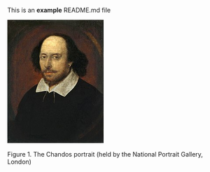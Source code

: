 This is an **example** README.md file

![fig_shakespeare](figures/shakespeare_portrait.jpg)

Figure 1. The Chandos portrait (held by the National Portrait Gallery, London)
